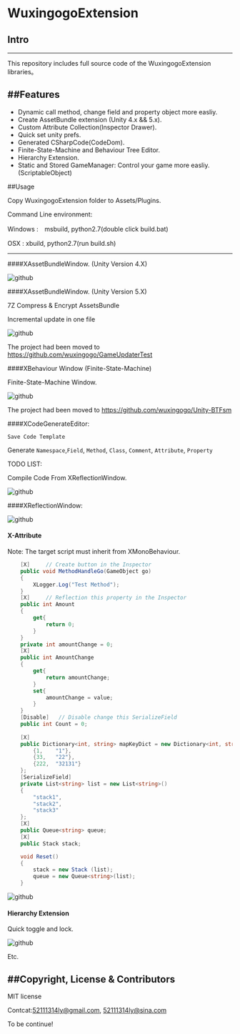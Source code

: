 # WuxingogoExtension

## Intro
------


This repository includes full source code of the WuxingogoExtension libraries。


##Features
------

* Dynamic call method, change field and property object more easliy.
* Create AssetBundle extension (Unity 4.x && 5.x).
* Custom Attribute Collection(Inspector Drawer).
* Quick set unity prefs.
* Generated CSharpCode(CodeDom).
* Finite-State-Machine and Behaviour Tree Editor.
* Hierarchy Extension.
* Static and Stored GameManager: Control your game more easliy.(ScriptableObject)

##Usage

Copy WuxingogoExtension folder to Assets/Plugins.

Command Line environment:

Windows :　msbuild, python2.7(double click build.bat)

OSX : xbuild, python2.7(run build.sh)

-----------

####XAssetBundleWindow. (Unity Version 4.X)

![github](ScreenShot/AssetBundle.png "github") 

####XAssetBundleWindow. (Unity Version 5.X)

7Z Compress & Encrypt AssetsBundle

Incremental update in one file

![github](ScreenShot/AssetBundle.jpg "github") 

The project had been moved to https://github.com/wuxingogo/GameUpdaterTest

####XBehaviour Window (Finite-State-Machine)

Finite-State-Machine Window.

![github](ScreenShot/BehaviourFSM.jpg "github") 

The project had been moved to https://github.com/wuxingogo/Unity-BTFsm

####XCodeGenerateEditor:

`Save Code Template`

Generate `Namespace`,`Field`, `Method`, `Class`, `Comment`, `Attribute`, `Property`

TODO LIST: 

Compile Code From XReflectionWindow.

![github](ScreenShot/CodeGenerate.png "github") 

####XReflectionWindow:

![github](ScreenShot/Reflection.png "github") 


#### X-Attribute

Note: The target script must inherit from XMonoBehaviour.

```c#
    [X]     // Create button in the Inspector
    public void MethodHandleGo(GameObject go)
    {
        XLogger.Log("Test Method");
    }
    [X]     // Reflection this property in the Inspector
    public int Amount
    {
        get{
            return 0;
        }
    }
    private int amountChange = 0;
    [X]     
    public int AmountChange
    {
        get{
            return amountChange;
        }
        set{
            amountChange = value;
        }
    }
    [Disable]   // Disable change this SerializeField
    public int Count = 0;
    
    [X]
    public Dictionary<int, string> mapKeyDict = new Dictionary<int, string>(){
        {1,    "1"},
        {33,   "22"},
        {222,  "32131"}
    };
    [SerializeField]
    private List<string> list = new List<string>()
    {
        "stack1",
        "stack2",
        "stack3"
    };
    [X]
    public Queue<string> queue;
    [X]
    public Stack stack;

    void Reset()
    {
        stack = new Stack (list);
        queue = new Queue<string>(list);
    }

```
![github](ScreenShot/Inspector.png "github") 


#### Hierarchy Extension

Quick toggle and lock.

![github](ScreenShot/Hierachy.png "github") 

Etc.

##Copyright, License & Contributors
-----
MIT license

Contcat:52111314ly@gmail.com, 52111314ly@sina.com

To be continue!















